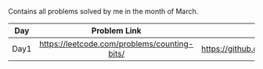 Contains all problems solved by me in the month of March.

| Day           | Problem Link                                 |           Solution Link               |
| ------------- |:--------------------------------------------:| ----------------------------------------------------------------------------------------------------------------:|
| Day1          | https://leetcode.com/problems/counting-bits/ | https://github.com/ritikjain833/Leetcode_Solved_Problems/blob/main/LeetcodeDailyMarchChallenge/Counting_bits.cpp |
